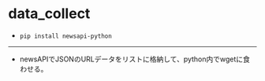 # data_collect

- `pip install newsapi-python`

___

- newsAPIでJSONのURLデータをリストに格納して、python内でwgetに食わせる。